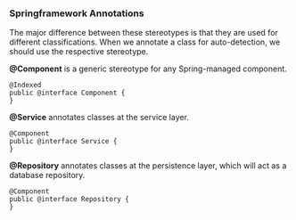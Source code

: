 ### Springframework Annotations

The major difference between these stereotypes is that they are used for different classifications. When we annotate a class for auto-detection, we should use the respective stereotype.



**@Component** is a generic stereotype for any Spring-managed component.

```
@Indexed
public @interface Component {
}
```

**@Service** annotates classes at the service layer.

```
@Component
public @interface Service {
}
```

**@Repository** annotates classes at the persistence layer, which will act as a database repository.

```
@Component
public @interface Repository {
}
```